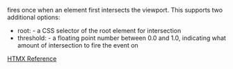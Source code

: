 fires once when an element first intersects the viewport. This supports two additional options:

* root:<selector> - a CSS selector of the root element for intersection
* threshold:<float> - a floating point number between 0.0 and 1.0, indicating what amount of intersection to fire the event on



[HTMX Reference](https://htmx.org/attributes/hx-trigger/)
